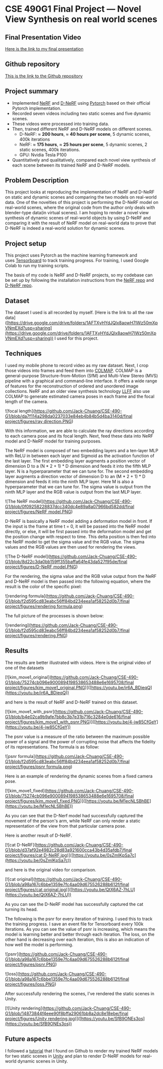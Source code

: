 # CSE 490G1 Final Project — Novel View Synthesis on real world scenes

## Final Presentation Video

[Here is the link to my final presentation](https://youtu.be/nZx4aAZw_n0)

## Github repository

[This is the link to the Github repository](https://github.com/Jack-Chuang/CSE-490-G1/tree/main/final%20project)

## Project summary

- Implemented [NeRF](https://github.com/Jack-Chuang/CSE-490-G1/blob/49632543203b1f6369a5d04d41dfba719e90b655/final%20project/NeRF.pdf) and [D-NeRF](https://github.com/Jack-Chuang/CSE-490-G1/blob/49632543203b1f6369a5d04d41dfba719e90b655/final%20project/D-NeRF.pdf) using [Pytorch](https://pytorch.org/) based on their official Pytorch implementation.
- Recorded seven videos including two static scenes and five dynamic scenes.
- These videos were processed into training data.
- Then, trained different NeRF and D-NeRF models on different scenes.
  - D-NeRF: ≈ **200 hours**, ≈ **40 hours per scene**, 5 dynamic scenes, 400k iterations
  - NeRF: ≈ **175 hours**, ≈ **25 hours per scene**, 5 dynamic scenes, 2 static scenes, 400k iterations.
  - GPU: Nvidia Tesla P100
- Quantitatively and qualitatively, compared each novel view synthesis of each scene between its trained NeRF and D-NeRF models.

## Problem Description

This project looks at reproducing the implementation of NeRF and D-NeRF on static and dynamic scenes and comparing the two models on real-world data. One of the novelties of this project is performing the D-NeRF model on real-world scenes, where the original code from the author only deals with blender-type data(in virtual scenes). I am hoping to render a novel view synthesis of dynamic scenes of real-world objects by using D-NeRF and comparing it with the result of NeRF model on real-world data to prove that D-NeRF is indeed a real-world solution for dynamic scenes.

## Project setup

This project uses Pytorch as the machine learning framework and uses [Tensorboard](https://www.tensorflow.org/tensorboard) to track training progress. For training, I used Google Colab to run my training scripts.

The basis of my code is NeRF and D-NeRF projects, so my codebase can be set up by following the installation instructions from the [NeRF repo]([https://github.com/bmild/nerf](https://github.com/bmild/nerf)) and [D-NeRF repo]([https://github.com/albertpumarola/D-NeRF](https://github.com/albertpumarola/D-NeRF)). 

## Dataset

The dataset I used is all recorded by myself. [Here is the link to all the raw data] ([https://drive.google.com/drive/folders/1AFTXyHYdJQlx8aowH7IWz50mXpVNmEXd?usp=sharing](https://drive.google.com/drive/folders/1AFTXyHYdJQlx8aowH7IWz50mXpVNmEXd?usp=sharing)) I used for this project.

## Techniques

I used my mobile phone to record video as my raw dataset. Next, I crop those videos into frames and feed them into [COLMAP]([https://colmap.github.io/](https://colmap.github.io/)). COLMAP is a general-purpose Structure-from-Motion (SfM) and Multi-View Stereo (MVS) pipeline with a graphical and command-line interface. It offers a wide range of features for the reconstruction of ordered and unordered image collections. NeRF and an older view synthesis technology [LLFF]([https://github.com/Fyusion/LLFF](https://github.com/Fyusion/LLFF)) also use COLMAP to generate estimated camera poses in each frame and the focal length of the camera.

 ![focal length]([https://github.com/Jack-Chuang/CSE-490-G1/blob/da7f114a298da0237033e84eb4b84b5d4ba3140d/final project/figures/ray direction.PNG](https://github.com/Jack-Chuang/CSE-490-G1/blob/da7f114a298da0237033e84eb4b84b5d4ba3140d/final%20project/figures/ray%20direction.PNG))

With this information, we are able to calculate the ray directions according to each camera pose and its focal length. Next, feed these data into NeRF model and D-NeRF model for training purposes. 

The NeRF model is composed of two embedding layers and a ten-layer MLP with ReLU in between each layer and Sigmoid as the activation function of the last layer. The first embedding layer augments a position vector of dimension D to a (N * 2 + 1) * D dimension and feeds it into the fifth MLP layer. N is a hyperparameter that we can tune for. The second embedding layer augments a direction vector of dimension D to an (M * 2 + 1) * D dimension and feeds it into the ninth MLP layer. Here M is also a hyperparameter that we can tune for. The sigma value is output from the ninth MLP layer and the RGB value is output from the last MLP layer. 

![The NeRF model]([https://github.com/Jack-Chuang/CSE-490-G1/blob/0f09258228837dcc340dc4e89a8a07966bd582dd/final project/figures/NeRF model.PNG](https://github.com/Jack-Chuang/CSE-490-G1/blob/0f09258228837dcc340dc4e89a8a07966bd582dd/final%20project/figures/NeRF%20model.PNG))   

D-NeRF is basically a NeRF model adding a deformation model in front. If the input is the frame at time t = 0, it will be passed into the NeRF model directly, or else, it will be first passed into the deformation model and get the position change with respect to time. This delta position is then fed into the NeRF model to get the sigma value and the RGB value. The sigma values and the RGB values are then used for rendering the views. 

![The D-NeRF model]([https://github.com/Jack-Chuang/CSE-490-G1/blob/8d22c3da0bb159ff355baffa64fe43da527f95de/final project/figures/D-NeRF model.PNG](https://github.com/Jack-Chuang/CSE-490-G1/blob/8d22c3da0bb159ff355baffa64fe43da527f95de/final%20project/figures/D-NeRF%20model.PNG))

For the rendering, the sigma value and the RGB value output from the NeRF and D-NeRF model is then passed into the following equation, where the result is the color of the specific pixel: 

![rendering formula]([https://github.com/Jack-Chuang/CSE-490-G1/blob/f2d595cd83eabc56ff84bd234eea1af58252d0b7/final project/figures/rendering formula.png](https://github.com/Jack-Chuang/CSE-490-G1/blob/f2d595cd83eabc56ff84bd234eea1af58252d0b7/final%20project/figures/rendering%20formula.png))

The full picture of the processes is shown below:

![rendering]([https://github.com/Jack-Chuang/CSE-490-G1/blob/f2d595cd83eabc56ff84bd234eea1af58252d0b7/final project/figures/rendering.PNG](https://github.com/Jack-Chuang/CSE-490-G1/blob/f2d595cd83eabc56ff84bd234eea1af58252d0b7/final%20project/figures/rendering.PNG)) 

## Results

The results are better illustrated with videos. Here is the original video of one of the datasets 

[![kim_move1_original]([https://github.com/Jack-Chuang/CSE-490-G1/blob/75274cb096e9000894198538653488e6e1695708/final project/figures/kim_move1_original.PNG](https://github.com/Jack-Chuang/CSE-490-G1/blob/75274cb096e9000894198538653488e6e1695708/final%20project/figures/kim_move1_original.PNG))]([https://youtu.be/ir6A_BDieqQ](https://youtu.be/ir6A_BDieqQ))

and here is the result of NeRF and D-NeRF trained on this dataset.

[![kim_move1_with_psnr]([https://github.com/Jack-Chuang/CSE-490-G1/blob/b4e02ca9b9afe7bb8c3b7e31b716c3284e0de616/final project/figures/kim_move1_with_psnr.PNG](https://github.com/Jack-Chuang/CSE-490-G1/blob/b4e02ca9b9afe7bb8c3b7e31b716c3284e0de616/final%20project/figures/kim_move1_with_psnr.PNG))]([https://youtu.be/4-jw85CfGeY](https://youtu.be/4-jw85CfGeY)) 

The psnr value is a measure of the ratio between the maximum possible power of a signal and the power of corrupting noise that affects the fidelity of its representations. The formula is as follow: 

![psnr formula]([https://github.com/Jack-Chuang/CSE-490-G1/blob/f2d595cd83eabc56ff84bd234eea1af58252d0b7/final project/figures/psnr formula.png](https://github.com/Jack-Chuang/CSE-490-G1/blob/f2d595cd83eabc56ff84bd234eea1af58252d0b7/final%20project/figures/psnr%20formula.png)) 

Here is an example of rendering the dynamic scenes from a fixed camera pose.

[![kim_move1_fixed]([https://github.com/Jack-Chuang/CSE-490-G1/blob/75274cb096e9000894198538653488e6e1695708/final project/figures/kim_move1_fixed.PNG](https://github.com/Jack-Chuang/CSE-490-G1/blob/75274cb096e9000894198538653488e6e1695708/final%20project/figures/kim_move1_fixed.PNG))]([https://youtu.be/M1ecNLSBhBE](https://youtu.be/M1ecNLSBhBE))

As you can see that the D-Nerf model had successfully captured the movement of the person's arm, while NeRF can only render a static representation of the view from that particular camera pose.

Here is another result of D-NeRF. 

[![cat D-NeRF]([https://github.com/Jack-Chuang/CSE-490-G1/blob/d37af92e4982c28d83a921600cca43b4d35afdb7/final project/figures/cat D-NeRF.jpg](https://github.com/Jack-Chuang/CSE-490-G1/blob/d37af92e4982c28d83a921600cca43b4d35afdb7/final%20project/figures/cat%20D-NeRF.jpg))]([https://youtu.be/0sZmIKpSa7c](https://youtu.be/0sZmIKpSa7c)) 

and here is the original video for comparison.

[![cat original]([https://github.com/Jack-Chuang/CSE-490-G1/blob/a98a167c6bbe1359e7fc4aa09d675526288b612f/final project/figures/cat original.jpg](https://github.com/Jack-Chuang/CSE-490-G1/blob/a98a167c6bbe1359e7fc4aa09d675526288b612f/final%20project/figures/cat%20original.jpg))]([https://youtu.be/QtX6AZ-7hLU](https://youtu.be/QtX6AZ-7hLU)) 

As you can see the D-NeRF model has successfully captured the cat turning its head. 

The following is the psnr for every iteration of training. I used this to track the training progress. I save an event file for Tensorboard every 100k iterations. As you can see the value of psnr is increasing, which means the model is learning better and better through each iteration. The loss, on the other hand is decreasing over each iteration, this is also an indication of how well the model is performing. 

![psnr]([https://github.com/Jack-Chuang/CSE-490-G1/blob/a98a167c6bbe1359e7fc4aa09d675526288b612f/final project/figures/psnr.PNG](https://github.com/Jack-Chuang/CSE-490-G1/blob/a98a167c6bbe1359e7fc4aa09d675526288b612f/final%20project/figures/psnr.PNG))

![loss]([https://github.com/Jack-Chuang/CSE-490-G1/blob/a98a167c6bbe1359e7fc4aa09d675526288b612f/final project/figures/loss.PNG](https://github.com/Jack-Chuang/CSE-490-G1/blob/a98a167c6bbe1359e7fc4aa09d675526288b612f/final%20project/figures/loss.PNG))

After successfully rendering the scenes, I've rendered the static scenes in Unity. 

[![Unity rendering]([https://github.com/Jack-Chuang/CSE-490-G1/blob/14873844f4eee90f8bffa29061bb8a2dc8e18ebe/final project/figures/Unity rendering.jpg](https://github.com/Jack-Chuang/CSE-490-G1/blob/14873844f4eee90f8bffa29061bb8a2dc8e18ebe/final%20project/figures/Unity%20rendering.jpg))]([https://youtu.be/SfB9ONEs3os](https://youtu.be/SfB9ONEs3os))

## Future aspects

I followed a [tutorial]([https://github.com/kwea123/nerf_Unity](https://github.com/kwea123/nerf_Unity)) that I found on Github to render my trained NeRF models for two static scenes in [Unity]([https://unity.com](https://unity.com/)) and plan to render D-NeRF models for real-world dynamic scenes in Unity.
